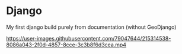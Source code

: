 # Django
My first django build purely from documentation (without GeoDjango)


https://user-images.githubusercontent.com/79047644/215314538-8086a043-2f0d-4857-8cce-3c3b8f6d3cea.mp4

